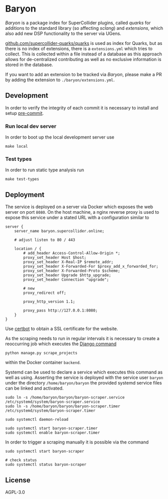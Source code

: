 # Baryon

*Baryon* is a package index for SuperCollider plugins, called *quarks* for additions to the standard library (so affecting *sclang*) and *extensions*, which also add new DSP functionality to the server via UGens.

[github.com/supercollider-quarks/quarks](https://github.com/supercollider-quarks/quarks/blob/master/directory.txt) is used as index for Quarks, but as there is no index of extensions, there is a `extensions.yml` which tries to collect.
This is collected within a file instead of a database as this approach allows for de-centralized contributing as well as no exclusive information is stored in the database.

If you want to add an extension to be tracked via *Baryon*, please make a PR by adding the extension to `./baryon/extensions.yml`.

## Development

In order to verify the integrity of each commit it is necessary to install and setup [pre-commit](https://pre-commit.com).

### Run local dev server

In order to boot up the local development server use

```shell
make local
```

### Test types

In order to run static type analysis run

```shell
make test-types
```

## Deployment

The service is deployed on a server via Docker which exposes the web server on port `8080`.
On the host machine, a nginx reverse proxy is used to expose this service under a stated URL with a configuration similar to

```nginx
server {
    server_name baryon.supercollider.online;

    # adjust listen to 80 / 443

    location / {
        # add_header Access-Control-Allow-Origin *;
        proxy_set_header Host $host;
        proxy_set_header X-Real-IP $remote_addr;
        proxy_set_header X-Forwarded-For $proxy_add_x_forwarded_for;
        proxy_set_header X-Forwarded-Proto $scheme;
        proxy_set_header Upgrade $http_upgrade;
        proxy_set_header Connection "upgrade";

        # new
        proxy_redirect off;

        proxy_http_version 1.1;

        proxy_pass http://127.0.0.1:8080;
    }
}
```

Use [certbot](https://certbot.eff.org/) to obtain a SSL certificate for the website.

As the scraping needs to run in regular intervals it is necessary to create a reoccurring job which executes the [Django command](https://docs.djangoproject.com/en/dev/howto/custom-management-commands/)

```shell
python manage.py scrape_projects
```

within the Docker container `backend`.

Systemd can be used to declare a service which executes this command as well as using.
Asserting the service is deployed with the service user `baryon` under the directory `/home/baryon/baryon` the provided systemd service files can be linked and activated.

```shell
sudo ln -s /home/baryon/baryon/baryon-scraper.service /etc/systemd/system/baryon-scraper.service
sudo ln -s /home/baryon/baryon/baryon-scraper.timer /etc/systemd/system/baryon-scraper.timer

sudo systemctl daemon-reload

sudo systemctl start baryon-scraper.timer
sudo systemctl enable baryon-scraper.timer
```

In order to trigger a scraping manually it is possible via the command

```shell
sudo systemctl start baryon-scraper

# check status
sudo systemctl status baryon-scraper
```

## License

AGPL-3.0
